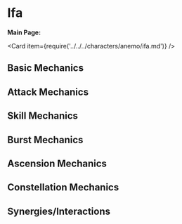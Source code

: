 # Ifa

**Main Page:**

<Card item={require('../../../characters/anemo/ifa.md')} />

## Basic Mechanics

## Attack Mechanics

## Skill Mechanics

## Burst Mechanics

## Ascension Mechanics

## Constellation Mechanics

## Synergies/Interactions
